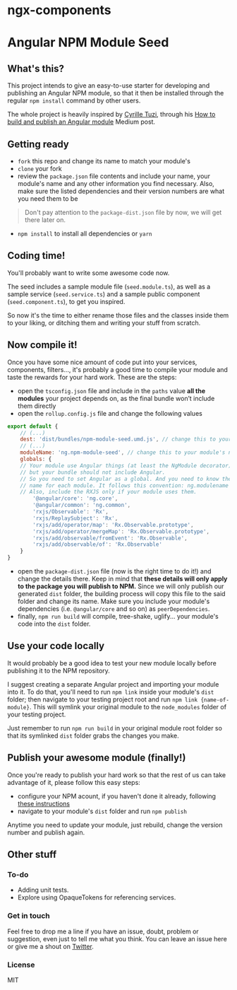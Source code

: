 # ngx-components

# Angular NPM Module Seed
## What's this?
This project intends to give an easy-to-use starter for developing and publishing an Angular NPM module, so that it then be installed through the regular `npm install` command by other users.

The whole project is heavily inspired by [Cyrille Tuzi](https://github.com/cyrilletuzi), through his [How to build and publish an Angular module](https://medium.com/@cyrilletuzi/how-to-build-and-publish-an-angular-module-7ad19c0b4464#.qcwybm3pa) Medium post.

## Getting ready
* `fork` this repo and change its name to match your module's
* `clone` your fork
* review the `package.json` file contents and include your name, your module's name and any other information you find necessary. Also, make sure the listed dependencies and their version numbers are what you need them to be

> Don't pay attention to the `package-dist.json` file by now, we will get there later on.

* `npm install` to install all dependencies or `yarn`

## Coding time!
You'll probably want to write some awesome code now.

The seed includes a sample module file (`seed.module.ts`), as well as a sample service (`seed.service.ts`) and a sample public component (`seed.component.ts`), to get you inspired.

So now it's the time to either rename those files and the classes inside them to your liking, or ditching them and writing your stuff from scratch.

## Now compile it!
Once you have some nice amount of code put into your services, components, filters..., it's probably a good time to compile your module and taste the rewards for your hard work. These are the steps:
* open the `tsconfig.json` file and include in the `paths` value **all the modules** your project depends on, as the final bundle won’t include them directly
* open the `rollup.config.js` file and change the following values
```js
export default {
	// (...)
	dest: 'dist/bundles/npm-module-seed.umd.js', // change this to your module's name
	// (...)
	moduleName: 'ng.npm-module-seed', // change this to your module's name
	globals: {
	// Your module use Angular things (at least the NgModule decorator), 
	// but your bundle should not include Angular.
	// So you need to set Angular as a global. And you need to know the UMD module 
	// name for each module. It follows this convention: ng.modulename 
	// Also, include the RXJS only if your module uses them.
		'@angular/core': 'ng.core',
		'@angular/common': 'ng.common',
		'rxjs/Observable': 'Rx',
		'rxjs/ReplaySubject': 'Rx',
		'rxjs/add/operator/map': 'Rx.Observable.prototype',
		'rxjs/add/operator/mergeMap': 'Rx.Observable.prototype',
		'rxjs/add/observable/fromEvent': 'Rx.Observable',
		'rxjs/add/observable/of': 'Rx.Observable'
	}
}
```
* open the `package-dist.json` file (now is the right time to do it!) and change the details there. Keep in mind that **these details will only apply to the package you will publish to NPM.** Since we will only publish our generated `dist` folder, the building process will copy this file to the said folder and change its name. Make sure you include your module's dependencies (i.e. `@angular/core` and so on) as `peerDependencies`.
* finally, `npm run build` will compile, tree-shake, uglify... your module's code into the `dist` folder.

## Use your code locally

It would probably be a good idea to test your new module locally before publishing it to the NPM repository.

I suggest creating a separate Angular project and importing your module into it. To do that, you'll need to run `npm link` inside your module's `dist` folder; then navigate to your testing project root and run `npm link {name-of-module}`. This will symlink your original module to the `node_modules` folder of your testing project.

Just remember to run `npm run build` in your original module root folder so that its symlinked `dist` folder grabs the changes you make.

## Publish your awesome module (finally!)

Once you're ready to publish your hard work so that the rest of us can take advantage of it, please follow this easy steps:
* configure your NPM acount, if you haven't done it already, following [these instructions](https://docs.npmjs.com/getting-started/publishing-npm-packages)
* navigate to your module's `dist` folder and run `npm publish`

Anytime you need to update your module, just rebuild, change the version number and publish again.

## Other stuff
### To-do

* Adding unit tests.
* Explore using OpaqueTokens for referencing services.

### Get in touch

Feel free to drop me a line if you have an issue, doubt, problem or suggestion, even just to tell me what you think. You can leave an issue here or give me a shout on [Twitter](http://twitter.com/davguij).

### License

MIT
